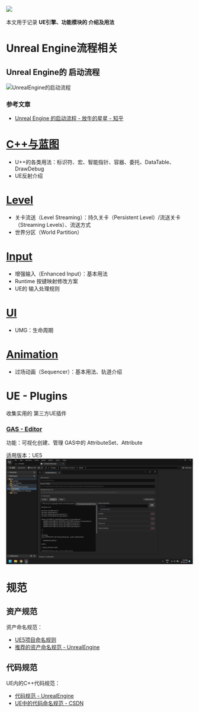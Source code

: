![](https://southbegonia.oss-cn-chengdu.aliyuncs.com/Pic/LOGO_UE.png)

本文用于记录 **UE引擎、功能模块的 介绍及用法**



# Unreal Engine流程相关

## Unreal Engine的 启动流程

![UnrealEngine的启动流程](https://southbegonia.oss-cn-chengdu.aliyuncs.com/Pic/UnrealEngine的启动流程.png)

### 参考文章

- [Unreal Engine 的启动流程 - 放牛的星星 - 知乎](https://zhuanlan.zhihu.com/p/610523485)


# [C++与蓝图](https://github.com/SouthBegonia/UnrealWorld/tree/main/Doc_UE/Doc_UE_CPP_BP.md)

- U++的各类用法：标识符、宏、智能指针、容器、委托、DataTable、DrawDebug
- UE反射介绍

# [Level](https://github.com/SouthBegonia/UnrealWorld/tree/main/Doc_UE/Doc_UE_Level.md)

- 关卡流送（Level Streaming）：持久关卡（Persistent Level）/流送关卡（Streaming Levels）、流送方式
- 世界分区（World Partition）


# [Input](https://github.com/SouthBegonia/UnrealWorld/tree/main/Doc_UE/Doc_UE_Input.md)

- 增强输入（Enhanced Input）：基本用法
- Runtime 按键映射修改方案
- UE的 输入处理规则

# [UI](https://github.com/SouthBegonia/UnrealWorld/tree/main/Doc_UE/Doc_UE_UI.md)

- UMG：生命周期

# [Animation](https://github.com/SouthBegonia/UnrealWorld/tree/main/Doc_UE/Doc_UE_Animation.md)

- 过场动画（Sequencer）：基本用法、轨道介绍

# UE - Plugins

收集实用的 第三方UE插件

### [GAS - Editor](https://github.com/polygonvariable/unreal-gas-editor)

功能：可视化创建、管理 GAS中的 AttributeSet、Attribute

适用版本：UE5
![](https://github.com/polygonvariable/unreal-gas-editor/blob/main/Documentation/Image/gas_editor_new_attrs.png?raw=true)

# 规范

## 资产规范

资产命名规范：

- [UE5项目命名规则](https://docs.qq.com/sheet/DV010ZWxaUmhvbXJs?tab=BB08J2)
- [推荐的资产命名规范 - UnrealEngine](https://dev.epicgames.com/documentation/zh-cn/unreal-engine/recommended-asset-naming-conventions-in-unreal-engine-projects)

## 代码规范

UE内的C++代码规范：

- [代码规范 - UnrealEngine](https://dev.epicgames.com/documentation/zh-cn/unreal-engine/epic-cplusplus-coding-standard-for-unreal-engine?application_version=5.5)
- [UE中的代码命名规范 - CSDN](https://blog.csdn.net/E696472716D4/article/details/143606685)
